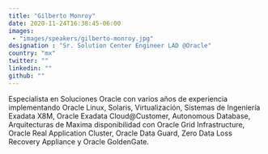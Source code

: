 ```yaml
---
title: "Gilberto Monroy"
date: 2020-11-24T16:38:45-06:00
images:
 - "images/speakers/gilberto-monroy.jpg"
designation : "Sr. Solution Center Engineer LAD @Oracle"
country: "mx"
twitter: ""
linkedin: ""
github: ""
---
```


Especialista en Soluciones Oracle con varios años de experiencia implementando Oracle Linux, Solaris, Virtualización, Sistemas de Ingeniería Exadata X8M, Oracle Exadata Cloud@Customer, Autonomous Database, Arquitecturas de Maxima disponibilidad con Oracle Grid Infrastructure, Oracle Real Application Cluster, Oracle Data Guard, Zero Data Loss Recovery Appliance y Oracle GoldenGate.
